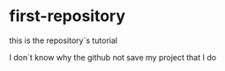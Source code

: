 # first-repository
this is the repository´s tutorial 
 
 I don´t know why the github not save my project that I do 
